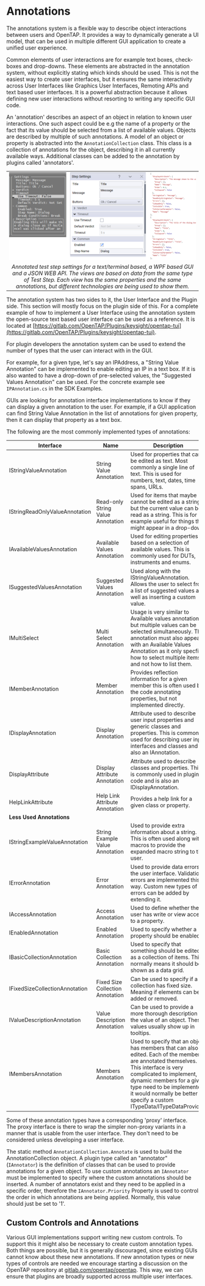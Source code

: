 Annotations
=============================

The annotations system is a flexible way to describe object interactions between users and OpenTAP. It provides a way to dynamically generate a UI model, that can be used in multiple different GUI application to create a unified user experience. 

Common elements of user interactions are for example text boxes, check-boxes and drop-downs. These elements are abstracted in the annotation system, without explicitly stating which kinds should be used. This is not the easiest way to create user interfaces, but it ensures the same interactivity across User Interfaces like Graphics User Interfaces, Remoting APIs and text based user interfaces. It is a powerful abstraction because it allows defining new user interactions without resorting to writing any specific GUI code. 

An 'annotation' describes an aspect of an object in relation to known user interactions. One such aspect could be e.g the name of a property or the fact that its value should be selected from a list of available values. Objects are described by multiple of such annotations. A model of an object or property is abstracted into the ```AnnotationCollection``` class. This class is a collection of annotations for the object, describing it in all currently available ways. Additional classes can be added to the annotation by plugins called 'annotators'. 

||
| :-: |
|![](./annotated_step_settings.png)|
|*Annotated test step settings for a text/terminal based, a WPF based GUI and a JSON WEB API. The views are based on data from the same type of Test Step. Each view has the same properties and the same annotations, but different technologies are being used to show them.*|

The annotation system has two sides to it, the User Interface and the Plugin side. This section will mostly focus on the plugin side of this. For a complete example of how to implement a User Interface using the annotation system the open-source text based user interface can be used as a reference. It is located at [https://gitlab.com/OpenTAP/Plugins/keysight/opentap-tui](https://gitlab.com/OpenTAP/Plugins/keysight/opentap-tui).

For plugin developers the annotation system can be used to extend the number of types that the user can interact with in the GUI.

For example, for a given type, let's say an IPAddress, a "String Value Annotation" can be implemented to enable editing an IP in a text box. If it is also wanted to have a drop-down of pre-selected values, the "Suggested Values Annotation" can be used. For the concrete example see `IPAnnotation.cs` in the SDK Examples.

GUIs are looking for annotation interface implementations to know if they can display a given annotation to the user. For example, if a GUI application can find String Value Annotation in the list of annotations for given property, then it can display that property as a text box.   

The following are the most commonly implemented types of annotations:

| Interface | Name | Description |
| -------- | --------- | -------------------- |
| IStringValueAnnotation | String Value Annotation | Used for properties that can be edited as text. Most commonly a single line of text. This is used for numbers, text, dates, time spans, URLs. |
| IStringReadOnlyValueAnnotation | Read-only String Value Annotation | Used for items that maybe cannot be edited as a string, but the current value can be read as a string. This is for example useful for things that might appear in a drop-down. |
| IAvailableValuesAnnotation | Available Values Annotation | Used for editing properties based on a selection of available values. This is commonly used for DUTs, instruments and enums. |
| ISuggestedValuesAnnotation | Suggested Values Annotation | Used along with the IStringValueAnnotation. Allows the user to select from a list of suggested values as well as inserting a custom value. |  
| IMultiSelect | Multi Select Annotation | Usage is very similar to Available values annotation, but multiple values can be selected simultaneously. This annotation must also appear with an Available Values Annotation as it only specfies how to select multiple items and not how to list them. |
| IMemberAnnotation | Member Annotation | Provides reflection information for a given member this is often used by the code annotating properties, but not implemented directly. |
| IDisplayAnnotation | Display Annotation| Attribute used to describe user input properties and generic classes and properties. This is commonly used for describing user input interfaces and classes and is also an IAnnotation. | 
| DisplayAttribute | Display Attribute Annotation| Attribute used to describe classes and properties. This is commonly used in plugin code and is also an IDisplayAnnotation. | 
| HelpLinkAttribute | Help Link Attribute Annotation| Provides a help link for a given class or property. |
| **Less Used Annotations** |||
| IStringExampleValueAnnotation| String Example Value Annotation | Used to provide extra information about a string. This is often used along with macros to provide the expanded macro string to the user.|
| IErrorAnnotation | Error Annotation | Used to provide data errors to the user interface. Validation errors are implemented this way. Custom new types of errors can be added by extending it. |
| IAccessAnnotation | Access Annotation | Used to define whether the user has write or view access to a property. |
| IEnabledAnnotation | Enabled Annotation | Used to specify whether a property should be enabled |
| IBasicCollectionAnnotation | Basic Collection Annotation| Used to specify that something should be edited as a collection of items. This normally means it should be shown as a data grid. |
| IFixedSizeCollectionAnnotation | Fixed Size Collection Annotation | Can be used to specify if a collection has fixed size. Meaning if elements can be added or removed. |
| IValueDescriptionAnnotation | Value Description Annotation | Can be used to provide a more thorough description of the value of an object. These values usually show up in tooltips. |
| IMembersAnnotation | Members Annotation | Used to specify that an object has members that can also be edited. Each of the members are annotated themselves. This interface is very complicated to implement, if dynamic members for a given type need to be implemented, it would normally be better to specify a custom ITypeData/ITypeDataProvider. | 
 
 Some of these annotation types have a corresponding 'proxy' interface. The proxy interface is there to wrap the simpler non-proxy variants in a manner that is usable from the user interface. They don't need to be considered unless developing a user interface.
 
 The static method ```AnnotationCollection.Annotate``` is used to build the AnnotationCollection object. A plugin type called an "annotator" (```IAnnotator```) is the definition of classes that can be used to provide annotations for a given object. To use custom annotations an ```IAnnotator``` must be implemented to specify where the custom annotations should be inserted. A number of annotators exist and they need to be applied in a specific order, therefore the ```IAnnotator.Priority``` Property is used to control the order in which annotations are being applied. Normally, this value should just be set to '1'.
 
  
 ## Custom Controls and Annotations
 
 Various GUI implementations support writing new custom controls. To support this it might also be necessary to create custom annotation types. Both things are possible, but it is generally discouraged, since existing GUIs cannot know about these new annotations. If new annotation types or new types of controls are needed we encourage starting a discussion on the OpenTAP repository at [gitlab.com/opentap/opentap](https://gitlab.com/opentap/opentap). This way, we can ensure that plugins are broadly supported across multiple user interfaces. 
